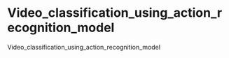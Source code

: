 # Video_classification_using_action_recognition_model
Video_classification_using_action_recognition_model
